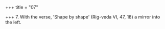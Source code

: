 +++
title = "07"

+++
7. With the verse, 'Shape by shape' (Rig-veda VI, 47, 18) a mirror into the left.
